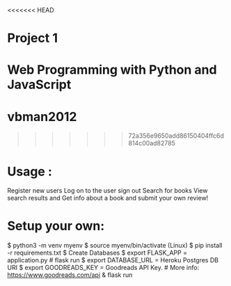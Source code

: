 <<<<<<< HEAD
# Project 1

Web Programming with Python and JavaScript
=======
# vbman2012
>>>>>>> 72a356e9650add86150404ffc6d814c00ad82785

# Usage :
Register new users
Log on to the user
sign out
Search for books
View search results and Get info about a book and submit your own review!


# Setup your own:
$ python3 -m venv myenv
$ source myenv/bin/activate (Linux)
$ pip install -r requirements.txt
$ Create Databases
$ export FLASK_APP = application.py # flask run
$ export DATABASE_URL = Heroku Postgres DB URI
$ export GOODREADS_KEY = Goodreads API Key. # More info: https://www.goodreads.com/api
& flask run

